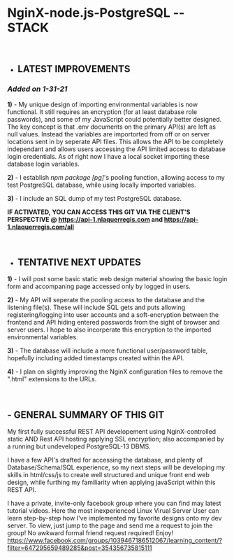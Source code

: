 # NginX-node.js-PostgreSQL -- STACK

</br>

- ## LATEST IMPROVEMENTS 
 ### <i><b>Added on 1-31-21 </i>


1)</b> - My unique design of importing environmental variables is now functional.  It still requires an encryption (for at least database role passwords), and some of my JavaScript could potentially better designed.  The key concept is that .env documents on the primary API(s) are left as null values.  Instead the variables are importorted from off or on server locations sent in by seperate API files.  This allows the API to be completely independant and allows users accessing the API limited access to database login credentials.  As of right now I have a local socket importing these database login variables.

<b>2)</b> -  I establish <i>npm package [pg]</i>'s pooling function, allowing access to my test PostgreSQL database, while using locally imported variables.

<b>3)</b> -  I include an SQL dump of my test PostgreSQL database.

<b> IF ACTIVATED, YOU CAN ACCESS THIS GIT VIA THE CLIENT'S PERSPECTIVE @ <https://api-1.nlaquerregis.com> and <https://api-1.nlaquerregis.com/all> </b> 

</br>

- ## TENTATIVE NEXT UPDATES


<b>1)</b> - I will post some basic static web design material showing the basic login form and accompaning page accessed only by logged in users.

<b>2)</b> -  My API will seperate the pooling access to the database and the listening file(s). These will include SQL gets and puts allowing registering/logging into user accounts and a soft-encryption between the frontend and API hiding entered passwords from the sight of browser and server users.  I hope to also incorperate this encryption to the imported environmental variables.

<b>3)</b> - The database will include a more functional user/password table, hopefully including added timestamps created within the API.

<b>4)</b> - I plan on slightly improving the NginX configuration files to remove the ".html" extensions to the URLs.

</br>

## - GENERAL SUMMARY OF THIS GIT

My first fully successful REST API developement using NginX-controlled static AND Rest API hosting applying SSL encryption; also accompanied by a running but undeveloped PostgreSQL-13 DBMS.

I have a few API's drafted for accessing the database, and plenty of Database/Schema/SQL experience, so my next steps will be developing my skills in html/css/js to create well structured and unique front end web design, while furthing my familiarity when applying javaScript within this REST API.

I have a private, invite-only facebook group where you can find may latest tutorial videos. Here the most inexperienced Linux Virual Server User can learn step-by-step how I've implemented my favorite designs onto my dev server.  To view, just jump to the page and send me a request to join the group!  No awkward formal friend request required! Enjoy!
<https://www.facebook.com/groups/1039467186512067/learning_content/?filter=647295659489285&post=354356735815111>
